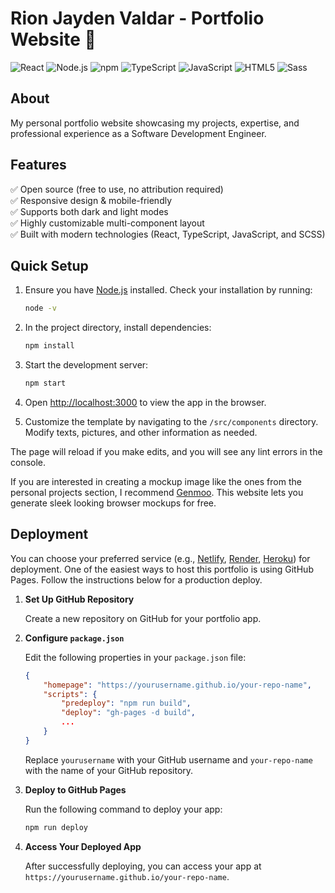 # Rion Jayden Valdar - Portfolio Website 🚀

![React](https://img.shields.io/badge/React-20232A?style=for-the-badge&logo=react&logoColor=61DAFB) ![Node.js](https://img.shields.io/badge/Node%20js-339933?style=for-the-badge&logo=nodedotjs&logoColor=white) ![npm](https://img.shields.io/badge/npm-CB3837?style=for-the-badge&logo=npm&logoColor=white) ![TypeScript](https://img.shields.io/badge/typescript-%23007ACC.svg?style=for-the-badge&logo=typescript&logoColor=white) ![JavaScript](https://img.shields.io/badge/JavaScript-323330?style=for-the-badge&logo=javascript&logoColor=F7DF1E) ![HTML5](https://img.shields.io/badge/HTML5-E34F26?style=for-the-badge&logo=html5&logoColor=white) ![Sass](https://img.shields.io/badge/Sass-CC6699?style=for-the-badge&logo=sass&logoColor=white)

## About

My personal portfolio website showcasing my projects, expertise, and professional experience as a Software Development Engineer.

## Features

✅ Open source (free to use, no attribution required)  
✅ Responsive design & mobile-friendly  
✅ Supports both dark and light modes  
✅ Highly customizable multi-component layout  
✅ Built with modern technologies (React, TypeScript, JavaScript, and SCSS)

## Quick Setup

1. Ensure you have [Node.js](https://nodejs.org/) installed. Check your installation by running:

   ```bash
   node -v
   ```

2. In the project directory, install dependencies:

   ```bash
   npm install
   ```

3. Start the development server:

   ```bash
   npm start
   ```

4. Open [http://localhost:3000](http://localhost:3000) to view the app in the browser.

5. Customize the template by navigating to the `/src/components` directory. Modify texts, pictures, and other information as needed.

The page will reload if you make edits, and you will see any lint errors in the console.

If you are interested in creating a mockup image like the ones from the personal projects section, I recommend [Genmoo](https://gemoo.com/tools/browser-mockup-generator/). This website lets you generate sleek looking browser mockups for free.

## Deployment

You can choose your preferred service (e.g., [Netlify](https://www.netlify.com/), [Render](https://render.com/), [Heroku](https://www.heroku.com/)) for deployment. One of the easiest ways to host this portfolio is using GitHub Pages. Follow the instructions below for a production deploy.

1. **Set Up GitHub Repository**

   Create a new repository on GitHub for your portfolio app.

2. **Configure `package.json`**

   Edit the following properties in your `package.json` file:

   ```json
   {
       "homepage": "https://yourusername.github.io/your-repo-name",
       "scripts": {
           "predeploy": "npm run build",
           "deploy": "gh-pages -d build",
           ...
       }
   }
   ```

   Replace `yourusername` with your GitHub username and `your-repo-name` with the name of your GitHub repository.

3. **Deploy to GitHub Pages**

   Run the following command to deploy your app:

   ```bash
   npm run deploy
   ```

4. **Access Your Deployed App**

   After successfully deploying, you can access your app at `https://yourusername.github.io/your-repo-name`.
